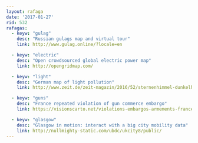 ```yaml
---
layout: rafaga
date: '2017-01-27'
rid: 532
rafagas:
  - keyw: "gulag"
    desc: "Russian gulags map and virtual tour"
    link: http://www.gulag.online/?locale=en

  - keyw: "electric"
    desc: "Open crowdsourced global electric power map"
    link: http://opengridmap.com/

  - keyw: "light"
    desc: "German map of light pollution"
    link: http://www.zeit.de/zeit-magazin/2016/52/sternenhimmel-dunkelheit-sicht-deutschlandkarte

  - keyw: "guns"
    desc: "France repeated violation of gun commerce embargo"
    link: https://visionscarto.net/violations-embargos-armements-france

  - keyw: "glasgow"
    desc: "Glasgow in motion: interact with a big city mobility data"
    link: http://nullmighty-static.com/ubdc/ukcity8/public/
---
```

